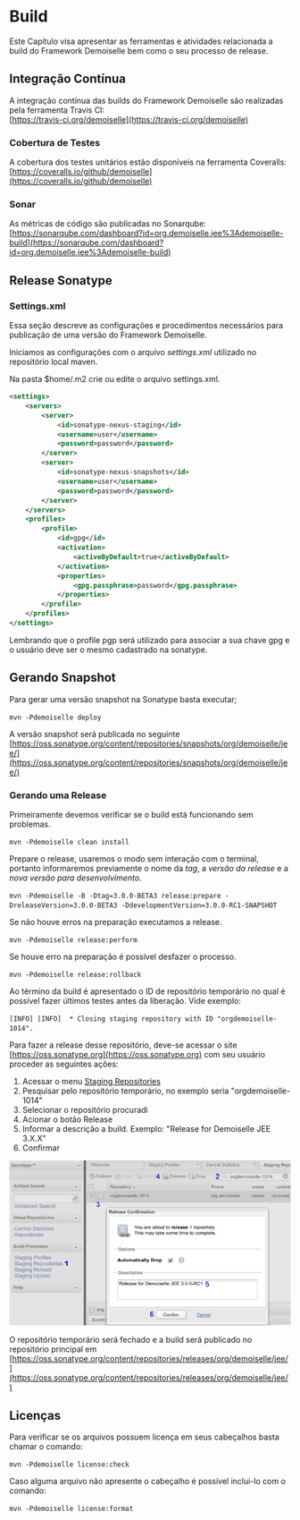 # Build

Este Capítulo visa apresentar as ferramentas e  atividades relacionada a build do Framework Demoiselle bem como o seu processo de release.

## Integração Contínua

A integração contínua das builds do Framework Demoiselle são realizadas pela ferramenta Travis CI:  
[https://travis-ci.org/demoiselle](https://travis-ci.org/demoiselle)

### Cobertura de Testes

A cobertura dos testes unitários estão disponíveis na ferramenta Coveralls: [https://coveralls.io/github/demoiselle](https://coveralls.io/github/demoiselle)

### Sonar

As métricas de código são publicadas no Sonarqube: [https://sonarqube.com/dashboard?id=org.demoiselle.jee%3Ademoiselle-build](https://sonarqube.com/dashboard?id=org.demoiselle.jee%3Ademoiselle-build)

## Release Sonatype

### Settings.xml

Essa seção descreve as configurações e procedimentos necessários para  publicação de uma versão do Framework Demoiselle.

Iniciamos as configurações com o arquivo _settings.xml_ utilizado no repositório local maven.

Na pasta $home/.m2 crie ou edite o arquivo settings.xml.

```xml
<settings>
    <servers>
        <server>
            <id>sonatype-nexus-staging</id>
            <username>user</username>
            <password>password</password>
        </server>
        <server>
            <id>sonatype-nexus-snapshots</id>
            <username>user</username>
            <password>password</password>
        </server>
    </servers>
    <profiles>
        <profile>
            <id>gpg</id>
            <activation>
                <activeByDefault>true</activeByDefault>
            </activation>
            <properties>
                <gpg.passphrase>password</gpg.passphrase>
            </properties>
        </profile>
    </profiles>
</settings>
```

Lembrando que o profile pgp será utilizado para associar a sua chave gpg e o usuário deve ser o mesmo cadastrado na sonatype.

## Gerando Snapshot

Para gerar uma versão snapshot na Sonatype basta executar;

`mvn -Pdemoiselle deploy`

A versão snapshot será publicada no seguinte [https://oss.sonatype.org/content/repositories/snapshots/org/demoiselle/jee/](https://oss.sonatype.org/content/repositories/snapshots/org/demoiselle/jee/)

### Gerando uma Release

Primeiramente devemos verificar se o build está funcionando sem problemas.

`mvn -Pdemoiselle clean install`

Prepare o release, usaremos o modo sem interação com o terminal, portanto informaremos previamente o nome da _tag_, a _versão da release_ e a _nova versão para desenvolvimento_.

`mvn -Pdemoiselle -B -Dtag=3.0.0-BETA3 release:prepare -DreleaseVersion=3.0.0-BETA3 -DdevelopmentVersion=3.0.0-RC1-SNAPSHOT`

Se não houve erros na preparação executamos a release.

`mvn -Pdemoiselle release:perform`

Se houve erro na preparação é possível desfazer o processo.

`mvn -Pdemoiselle release:rollback`

Ao término da build é apresentado o ID de repositório temporário no qual é possível fazer últimos testes antes da liberação. Vide exemplo:

`[INFO] [INFO]  * Closing staging repository with ID "orgdemoiselle-1014".`

Para fazer a release desse repositório, deve-se acessar o site [https://oss.sonatype.org](https://oss.sonatype.org) com seu usuário proceder as seguintes ações:

1. Acessar o menu [Staging Repositories](https://oss.sonatype.org/#stagingRepositories)
2. Pesquisar pelo repositório temporário, no exemplo seria "orgdemoiselle-1014"
3. Selecionar o repositório procuradi
4. Acionar o botão Release
5. Informar a descrição a build. Exemplo: "Release for Demoiselle JEE 3.X.X"
6. Confirmar

![](/assets/release_repository.png)

O repositório temporário será fechado e a build será publicado no repositório principal em [https://oss.sonatype.org/content/repositories/releases/org/demoiselle/jee/](https://oss.sonatype.org/content/repositories/releases/org/demoiselle/jee/)

## Licenças

Para verificar se os arquivos possuem licença em seus cabeçalhos basta chamar o comando:

`mvn -Pdemoiselle license:check`

Caso alguma arquivo não apresente o cabeçalho é possível inclui-lo com o comando:

`mvn -Pdemoiselle license:format`

